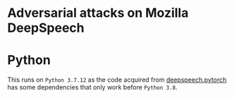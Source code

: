 # Adversarial attacks on Mozilla DeepSpeech

# Python

This runs on `Python 3.7.12` as the code acquired from [deepspeech.pytorch](`https://github.com/SeanNaren/deepspeech.pytorch`) has some dependencies that only work before `Python 3.8`.